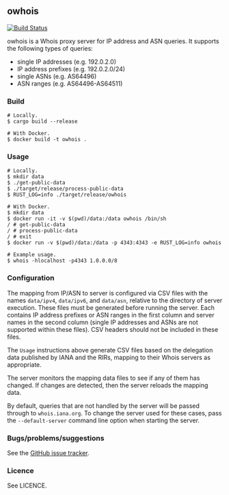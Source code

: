 ## owhois

[![Build Status](https://travis-ci.org/tomhrr/owhois.png)](https://travis-ci.org/tomhrr/owhois)

owhois is a Whois proxy server for IP address and ASN queries.  It
supports the following types of queries:

   * single IP addresses (e.g. 192.0.2.0)
   * IP address prefixes (e.g. 192.0.2.0/24)
   * single ASNs (e.g. AS64496)
   * ASN ranges (e.g. AS64496-AS64511)

### Build

    # Locally.
    $ cargo build --release

    # With Docker.
    $ docker build -t owhois .

### Usage

    # Locally.
    $ mkdir data
    $ ./get-public-data
    $ ./target/release/process-public-data
    $ RUST_LOG=info ./target/release/owhois

    # With Docker.
    $ mkdir data
    $ docker run -it -v $(pwd)/data:/data owhois /bin/sh
    / # get-public-data
    / # process-public-data
    / # exit
    $ docker run -v $(pwd)/data:/data -p 4343:4343 -e RUST_LOG=info owhois

    # Example usage.
    $ whois -hlocalhost -p4343 1.0.0.0/8

### Configuration

The mapping from IP/ASN to server is configured via CSV files with the
names `data/ipv4`, `data/ipv6`, and `data/asn`, relative to the
directory of server execution.  These files must be generated before
running the server.  Each contains IP address prefixes or ASN ranges
in the first column and server names in the second column (single IP
addresses and ASNs are not supported within these files).  CSV headers
should not be included in these files.

The `Usage` instructions above generate CSV files based on the
delegation data published by IANA and the RIRs, mapping to their Whois
servers as appropriate.

The server monitors the mapping data files to see if any of them has
changed.  If changes are detected, then the server reloads the mapping
data.

By default, queries that are not handled by the server will be passed
through to `whois.iana.org`.  To change the server used for these
cases, pass the `--default-server` command line option when starting
the server.

### Bugs/problems/suggestions

See the [GitHub issue tracker](https://github.com/tomhrr/owhois/issues).

### Licence

See LICENCE.
